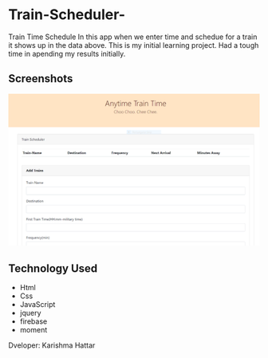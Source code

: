 # Train-Scheduler-
Train Time Schedule
In this app when we enter time and schedue for a train it shows up in the data above.
This is my initial learning project. Had a tough time in apending my results initially.

## Screenshots
![ Train-Scheduler! ](https://github.com/kaur1081/Train-Scheduler-/blob/master/train.PNG)

## Technology Used
- Html
- Css
- JavaScript
- jquery
- firebase
- moment

Dveloper: Karishma Hattar
